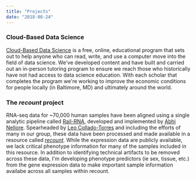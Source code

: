 ```yaml
---
title: "Projects"
date: "2018-08-24"
---
```


### Cloud-Based Data Science

[Cloud-Based Data Science](https://www.clouddatascience.org/) is a free, online, educational program that sets out to help anyone who can read, write, and use a computer move into the field of data science. We've developed content and have built and carried out an in-person tutoring program to ensure we reach those who historically have not had access to data science education. With each scholar that completes the program we're working to improve the economic conditions for people locally (in Baltimore, MD) and ultimately around the world.

### The *recount* project

RNA-seq data for ~70,000 human samples have been aligned using a single analytic pipeline called [Rail-RNA](http://rail.bio/), developed and implemented by [Abhi Nellore](https://twitter.com/AbhiNellore). Spearheaded by [Leo Collado-Torres](http://lcolladotor.github.io/about.html#.WC8mXaIrIdU) and including the efforts of many in our group, these data have been processed and made available in a resource called *[recount](https://jhubiostatistics.shinyapps.io/recount/)*. While the expression data are publicly available, we lack critical phenotype information for many of the samples included in this resource. In addition to identifying technical artifacts to be removed across these data, I'm developing phenotype predictors (ie sex, tissue, etc.) from the gene expression data to make important sample information availabe across all samples within recount.

